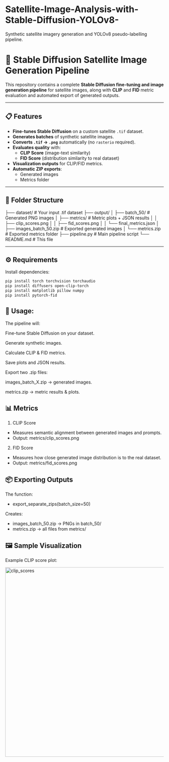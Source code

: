 # Satellite-Image-Analysis-with-Stable-Diffusion-YOLOv8-
Synthetic satellite imagery generation and YOLOv8 pseudo-labelling pipeline.

# 🌌 Stable Diffusion Satellite Image Generation Pipeline

This repository contains a complete **Stable Diffusion fine-tuning and image generation pipeline** for satellite images, along with **CLIP** and **FID** metric evaluation and automated export of generated outputs.

---

## 📋 Features

- **Fine-tunes Stable Diffusion** on a custom satellite `.tif` dataset.
- **Generates batches** of synthetic satellite images.
- **Converts `.tif` → `.png`** automatically (no `rasterio` required).
- **Evaluates quality** with:
  - **CLIP Score** (image-text similarity)
  - **FID Score** (distribution similarity to real dataset)
- **Visualization outputs** for CLIP/FID metrics.
- **Automatic ZIP exports**:
  - Generated images
  - Metrics folder

---

## 📂 Folder Structure

├── dataset/ # Your input .tif dataset
├── output/
│ ├── batch_50/ # Generated PNG images
│ ├── metrics/ # Metric plots + JSON results
│ │ ├── clip_scores.png
│ │ ├── fid_scores.png
│ │ └── final_metrics.json
│ ├── images_batch_50.zip # Exported generated images
│ └── metrics.zip # Exported metrics folder
├── pipeline.py # Main pipeline script
└── README.md # This file

---

## ⚙️ Requirements

Install dependencies:

```bash
pip install torch torchvision torchaudio
pip install diffusers open-clip-torch
pip install matplotlib pillow numpy
pip install pytorch-fid
```

## 🚀 Usage:

The pipeline will:

Fine-tune Stable Diffusion on your dataset.

Generate synthetic images.

Calculate CLIP & FID metrics.

Save plots and JSON results.

Export two .zip files:

images_batch_X.zip → generated images.

metrics.zip → metric results & plots.

## 📊 Metrics

1. CLIP Score

- Measures semantic alignment between generated images and prompts.
- Output: metrics/clip_scores.png

2. FID Score

- Measures how close generated image distribution is to the real dataset.
- Output: metrics/fid_scores.png

## 📦 Exporting Outputs

The function:

- export_separate_zips(batch_size=50)

Creates:

* images_batch_50.zip → PNGs in batch_50/
* metrics.zip → all files from metrics/

## 🖼 Sample Visualization

Example CLIP score plot:

<img width="1000" height="600" alt="clip_scores" src="https://github.com/user-attachments/assets/53f70687-a194-4bc3-ae07-e5d5461b1063" />

